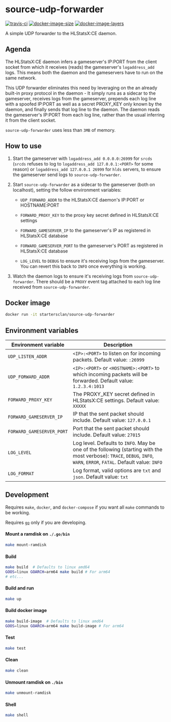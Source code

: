 # source-udp-forwarder

[![travis-ci](https://img.shields.io/travis/startersclan/source-udp-forwarder/master)](https://travis-ci.org/startersclan/source-udp-forwarder)
[![docker-image-size](https://img.shields.io/microbadger/image-size/startersclan/source-udp-forwarder/latest)](https://hub.docker.com/r/startersclan/source-udp-forwarder)
[![docker-image-layers](https://img.shields.io/microbadger/layers/startersclan/source-udp-forwarder/latest)](https://hub.docker.com/r/startersclan/source-udp-forwarder)

A simple UDP forwarder to the HLStatsX:CE daemon.

## Agenda

The HLStatsX:CE daemon infers a gameserver's IP:PORT from the client socket from which it receives (reads) the gameserver's `logaddress_add` logs. This means both the daemon and the gameservers have to run on the same network.

This UDP forwarder eliminates this need by leveraging on the an already built-in proxy protocol in the daemon - It simply runs as a sidecar to the gameserver, receives logs from the gameserver, prepends each log line with a spoofed IP:PORT as well as a secret PROXY_KEY only known by the daemon, and finally sends that log line to the daemon. The daemon reads the gameserver's IP:PORT from each log line, rather than the usual inferring it from the client socket.

`source-udp-forwarder` uses less than `3MB` of memory.

## How to use

1. Start the gameserver with `logaddress_add 0.0.0.0:26999` for `srcds` (`srcds` refuses to log to `logaddress_add 127.0.0.1:<PORT>` for some reason) or `logaddress_add 127.0.0.1 26999` for `hlds` servers, to ensure the gameserver send logs to `source-udp-forwarder`.

2. Start `source-udp-forwarder` as a sidecar to the gameserver (both on localhost), setting the follow environment variables:

    - `UDP_FORWARD_ADDR` to the HLStatsX:CE daemon's IP:PORT or HOSTNAME:PORT

    - `FORWARD_PROXY_KEY` to the proxy key secret defined in HLStatsX:CE settings

    - `FORWARD_GAMESERVER_IP` to the gameserver's IP as registered in HLStatsX:CE database

    - `FORWARD_GAMESERVER_PORT` to the gameserver's PORT as registered in HLStatsX:CE database

    - `LOG_LEVEL` to `DEBUG` to ensure it's receiving logs from the gameserver. You can revert this back to `INFO` once everything is working.

3. Watch the daemon logs to ensure it's receiving logs from `source-udp-forwarder`. There should be a `PROXY` event tag attached to each log line received from `source-udp-forwarder`.

## Docker image

```sh
docker run -it startersclan/source-udp-forwarder
```

## Environment variables

| Environment variable | Description |
|---|---|
| `UDP_LISTEN_ADDR`  | `<IP>:<PORT>` to listen on for incoming packets. Default value: `:26999` |
| `UDP_FORWARD_ADDR`  | `<IP>:<PORT>` or `<HOSTNAME>:<PORT>` to which incoming packets will be forwarded. Default value: `1.2.3.4:1013` |
| `FORWARD_PROXY_KEY`  | The PROXY_KEY secret defined in HLStatsX:CE settings. Default value: `XXXXX` |
| `FORWARD_GAMESERVER_IP`  | IP that the sent packet should include. Default value: `127.0.0.1` |
| `FORWARD_GAMESERVER_PORT`  | Port that the sent packet should include. Default value: `27015` |
| `LOG_LEVEL` | Log level. Defaults to `INFO`. May be one of the following (starting with the most verbose): `TRACE`, `DEBUG`, `INFO`, `WARN`, `ERROR`, `FATAL`. Default value: `INFO`|
| `LOG_FORMAT` | Log format, valid options are `txt` and `json`. Default value: `txt` |

## Development

Requires `make`, `docker`, and `docker-compose` if you want all `make` commands to be working.

Requires [`go`](https://golang.org/doc/install) only if you are developing.

#### Mount a ramdisk on `./.go/bin`

```sh
make mount-ramdisk
```

#### Build

```sh
make build  # Defaults to linux amd64
GOOS=linux GOARCH=arm64 make build # For arm64
# etc...
```

#### Build and run

```sh
make up
```

#### Build docker image

```sh
make build-image  # Defaults to linux amd64
GOOS=linux GOARCH=arm64 make build-image # For arm64
```

#### Test

```sh
make test
```

#### Clean

```sh
make clean
```

#### Unmount ramdisk on `./bin`

```sh
make unmount-ramdisk
```

#### Shell

```sh
make shell
```
